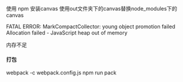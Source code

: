 使用 npm 安装canvas
使用out文件夹下的canvas替换node_modules下的canvas

FATAL ERROR: MarkCompactCollector: young object promotion failed Allocation failed - JavaScript heap out of memory

内存不足

#### 打包
webpack -c webpack.config.js
npm run pack